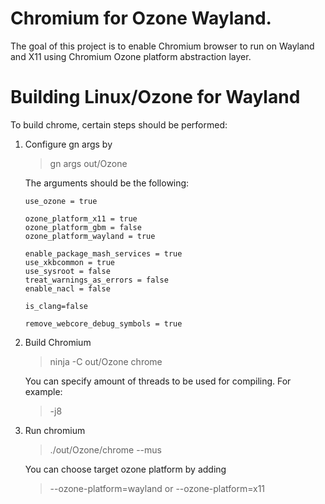# Chromium for Ozone Wayland.
The goal of this project is to enable Chromium browser to run on Wayland and X11 using
Chromium Ozone platform abstraction layer.
# Building Linux/Ozone for Wayland
To build chrome, certain steps should be performed:
1) Configure gn args by

   > gn args out/Ozone

   The arguments should be the following:
   ```
   use_ozone = true

   ozone_platform_x11 = true
   ozone_platform_gbm = false
   ozone_platform_wayland = true

   enable_package_mash_services = true
   use_xkbcommon = true
   use_sysroot = false
   treat_warnings_as_errors = false
   enable_nacl = false

   is_clang=false

   remove_webcore_debug_symbols = true
   ```
2) Build Chromium

   > ninja -C out/Ozone chrome

   You can specify amount of threads to be used for compiling. For example:
   > -j8
3) Run chromium
   > ./out/Ozone/chrome --mus
   
   You can choose target ozone platform by adding
   
   > --ozone-platform=wayland or --ozone-platform=x11
